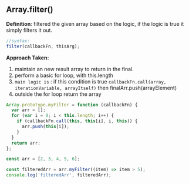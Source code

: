 ## Array.filter()

**Definition**: filtered the given array based on the logic, if the logic is true it simply filters it out.

```js
//syntax:
filter(callbackFn, thisArg);
```

<strong>Approach Taken:</strong>

1. maintain an new result array to return in the final.
2. perform a basic for loop, with this.length
3. `main logic is` : if this condition is true `callbackFn.call(array, iterationVariable, arrayItself)` then finalArr.push(arrayElement)
4. outside the for loop return the array

```js
Array.prototype.myFilter = function (callbackFn) {
  var arr = [];
  for (var i = 0; i < this.length; i++) {
    if (callbackFn.call(this, this[i], i, this)) {
      arr.push(this[i]);
    }
  }
  return arr;
};

const arr = [2, 3, 4, 5, 6];

const filteredArr = arr.myFilter((item) => item > 5);
console.log('filteredArr', filteredArr);
```
